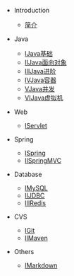 * Introduction
    * [简介](README.md)

* Java
    * [ⅠJava基础](docs/java/Java基础.md)
    * [ⅡJava面向对象](docs/java/Java对象.md)    
    * [ⅢJava进阶](docs/java/Java进阶.md)
    * [ⅣJava容器](docs/java/Java容器.md)  
    * [ⅤJava并发](docs/java/Java并发.md)
    * [ⅥJava虚拟机](docs/java/Java虚拟机.md)  

* Web
    * [ⅠServlet](docs/web/spring.md)

* Spring
    * [ⅠSpring](docs/spring/spring.md)
    * [ⅡSpringMVC](docs/spring/SpringMVC.md)

* Database
    * [ⅠMySQL](docs/database/MySQL.md)
    * [ⅡJDBC](docs/database/JDBC.md)
    * [ⅢRedis](docs/database/Redis.md)

* CVS
    * [ⅠGit](docs/cvs/Git.md)
    * [ⅡMaven](docs/cvs/Maven.md)

* Others
    * [ⅠMarkdown](docs/others/Markdown.md)